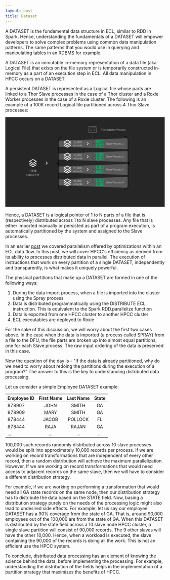 ```yaml
---
layout: post
title: Dataset
---
```


A DATASET is the fundamental data structure in ECL, similar to RDD in Spark. Hence, understanding the fundamentals of a DATASET will empower developers to solve complex problems using common data manipulation patterns. The same patterns that you would use in querying and manipulating tables in an RDBMS for example. 

A DATASET is an immutable in-memory representation of a data file (aka Logical File) that exists on the file system or is temporarily constructed in-memory as a part of an execution step in ECL. All data manipulation in HPCC occurs on a DATASET. 

A persistent DATASET is represented as a Logical file whose parts are linked to a Thor Slave processes in the case of a Thor cluster and a Roxie Worker processes in the case of a Roxie cluster. The following is an example of a 100K record Logical file partitioned across 4 Thor Slave processes: 

![](/assets/images/Slide16.PNG)

Hence, a DATASET is a logical pointer of 1 to N parts of a file that is (respectively) distributed across 1 to N slave processes. Any file that is either imported manually or persisted as part of a program execution, is automatically partitioned by the system and assigned to the Slave processes. 

In an earlier [post](https://arjunachala.github.io/2017/09/27/I-Wish-I-Knew-This-About-E-C-L.html) we covered parallelism offered by optimizations within an ECL data flow. In this post, we will cover HPCC's efficiency as derived from its ability to processes distributed data in parallel. The execution of instructions that work on every partition of a single DATASET, independently and transparently, is what makes it uniquely powerful.  

The physical partitions that make up a DATASET are formed in one of the following ways:

1. During the data import process, when a file is imported into the cluster using the Spray process
1. Data is distributed programmatically using the DISTRIBUTE ECL instruction. This is equivalent to the Spark RDD.parallelize function
1. Data is exported from one HPCC cluster to another HPCC cluster
1. ECL executables are deployed to Roxie

For the sake of this discussion, we will worry about the first two cases above. In the case when the data is imported (a process called SPRAY) from a file to the DFU, the file parts are broken up into almost equal partitions, one for each Slave process. The raw input ordering of the data is preserved in this case.

Now the question of the day is - "If the data is already partitioned, why do we need to worry about redoing the partitions during the execution of a program?" The answer to this is the key to understanding distributed data processing. 

Let us consider a simple Employee DATASET example:


| Employee ID   | First Name    | Last Name     |    State      |
| ------------- |:-------------:|:-------------:|:-------------:|
|878907|JOHN|SMITH|GA|
|878909|MARY|SMITH|GA|
|878444|JACOB|POLLOCK|FL|
|878444|RAJA|RAJAN|GA|
|...|...|...|...|

100,000 such records randomly distributed across 10 slave processes would be split into approximately 10,000 records per process. If we are working on record transformations that are independent of every other record, then a random distribution will achieve the maximum parallelization. However, If we are working on record transformations that would need access to adjacent records on the same slave, then we will have to consider a different distribution strategy.

For example, if we are working on performing a transformation that would need all GA state records on the same node, then our distribution strategy has to distribute the data based on the STATE field. Now, basing a distribution strategy purely on the needs of the processing logic might also lead to undesired side effects. For example, let us say our employee DATASET has a 90% coverage from the state of GA. That is, around 90,000 employees out of the 100,000 are from the state of GA. When this DATASET is distributed by the state field across a 10 slave node HPCC cluster, a single slave partition will consist of 90,000 records. The 9 other slaves will have the other 10,000. Hence, when a workload is executed, the slave containing the 90,000 of the records is doing all the work. This is not an efficient use the HPCC system.

To conclude, distributed data processing has an element of knowing the science behind the data, before implementing the processing. For example, understanding the distribution of the fields helps in the implementation of a partition strategy that maximizes the benefits of HPCC.